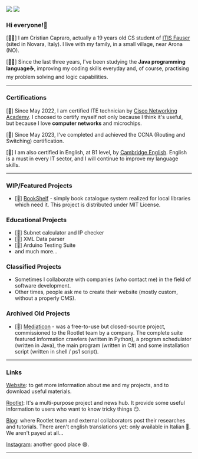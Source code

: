 <!-- Profile Badges -->
[![](https://img.shields.io/github/followers/cristiancrazy?style=social)](https://github.com/cristiancrazy)
[![](https://komarev.com/ghpvc/?username=cristiancrazy&style=flat&color=red)](https://github.com/cristiancrazy)
<!-- General Informations Here -->
### Hi everyone!👋
[🤷‍♂️] I am Cristian Capraro, actually a 19 years old CS student of [ITIS Fauser](https://www.fauser.edu) (sited in Novara, Italy). I live with my family, in a small village, near Arona (NO).

[👨‍💻] Since the last three years, I've been studying the **Java programming language☕**, improving my coding skills everyday and, of course, practising my problem solving and logic capabilities.

---------------------------------------------------------------------------------------------------------------
<!-- Certifications Here -->
### Certifications
[📖] Since May 2022, I am certified ITE technician by [Cisco Networking Academy](https://www.netacad.com/). I choosed to certify myself not only because I think it's useful, but because I love **computer networks** and microchips. 

[📖] Since May 2023, I've completed and achieved the CCNA (Routing and Switching) certification.

[📖] I am also certified in English, at B1 level, by [Cambridge English](https://www.cambridgeenglish.org/). English is a must in every IT sector, and I will continue to improve my language skills.

---------------------------------------------------------------------------------------------------------------
<!-- Main projects informations here -->
### WIP/Featured Projects

- [🔭] [BookShelf](https://bookshelf.rootlet.it) - simply book catalogue system realized for local libraries which need it.
This project is distributed under MIT License.

### Educational Projects

- [🔭] Subnet calculator and IP checker
- [🔭] XML Data parser
- [🔭] Arduino Testing Suite
- and much more...

### Classified Projects

- Sometimes I collaborate with companies (who contact me) 
in the field of software development.
- Other times, people ask me to create their website
(mostly custom, without a properly CMS).

### Archived Old Projects
- [🔭] [Mediaticon](https://mediaticon.rootlet.it) - was a free-to-use but closed-source project, commissioned
to the Rootlet team by a company. 
The complete suite featured information crawlers (written in Python), a program schedulator
(written in Java), the main program (written in C#) and some installation script (written in shell / ps1 script).


-----------------------------------------------------------------------------------------------------------------
<!-- Links to external websites and social platforms -->
### Links

[Website](https://me.cristiancrazy.it): to get more information about me and my projects, and to download useful materials.

[Rootlet](https://rootlet.it): It's a multi-purpose project and news hub. It provide some useful information to users who want to 
know tricky things 😏.

[Blog](https://blog.rootlet.it): where Rootlet team and external collaborators post their researches and tutorials.
There aren't english translations yet: only available in Italian 🍕. We aren't payed at all...

[Instagram](https://instagram.com/cristiancrazyit): another good place 😄.


---------------------------------------------------------------------------------------------------------------
